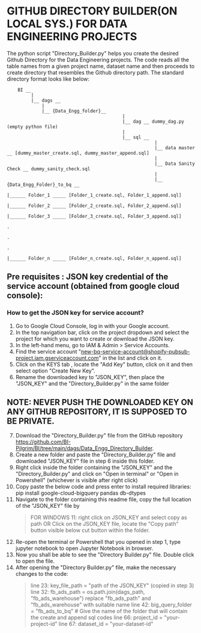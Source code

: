 # GITHUB DIRECTORY BUILDER(ON LOCAL SYS.) FOR DATA ENGINEERING PROJECTS

The python script "Directory_Builder.py" helps you create the desired Github Directory for the Data Engineering projects. The code reads all the table names from a given project name, dataset name and then proceeds to create directory that resembles the Github directory path. The standard directory format looks like below:


		BI __
		     |
		     |__ dags __
				 |
				 |__ {Data_Engg_folder}__
							                   |
					 		                   |__ dag __ dummy_dag.py (empty python file)
							                   |	
					 		                   |__ sql __
								                           |	
					 			                           |__ data master __ [dummy_master_create.sql, dummy_master_append.sql]
								                           |
								                           |__ Data Sanity Check __ dummy_sanity_check.sql
								                           |
								                           |__ {Data_Engg_Folder}_to_bq __
												                                                  |______ Folder_1 _____ [Folder_1_create.sql, Folder_1_append.sql]
												                                                  |______ Folder_2 _____ [Folder_2_create.sql, Folder_2_append.sql]
												                                                  |______ Folder_3 _____ [Folder_3_create.sql, Folder_3_append.sql]
												                                                  .
												                                                  .
												                                                  .
												                                                  |______ Folder_n _____ [Folder_n_create.sql, Folder_n_append.sql]
## Pre requisites : JSON key credential of the service account (obtained from google cloud console):

### How to get the JSON key for service account?
1. Go to Google Cloud Console, log in with your Google account.
2. In the top navigation bar, click on the project dropdown and select the project for which you want to create or download the JSON key.
3. In the left-hand menu, go to IAM & Admin > Service Accounts.
4. Find the service account "new-bq-service-account@shopify-pubsub-project.iam.gserviceaccount.com" in the list and click on it.
5. Click on the KEYS tab , locate the "Add Key" button, click on it and then select option "Create New Key".
6. Rename the downloaded key to "JSON_KEY", then place the "JSON_KEY" and the "Directory_Builder.py" in the same folder

## NOTE: NEVER PUSH THE DOWNLOADED KEY ON ANY GITHUB REPOSITORY, IT IS SUPPOSED TO BE PRIVATE.

7. Download the "Directory_Builder.py" file from the GitHub repository https://github.com/BI-Pilgrim/BI/tree/main/dags/Data_Engg_Directory_Builder.
8. Create a new folder and paste the "Directory_Builder.py" file and downloaded "JSON_KEY" file in step 6 inside this folder.
9. Right click inside the folder containing the "JSON_KEY" and the "Directory_Builder.py" and click on "Open in terminal" or "Open in Powershell" (whichever is visible after right click)
10. Copy paste the below code and press enter to install required libraries:
	pip install google-cloud-bigquery pandas db-dtypes
11. Navigate to the folder containing this readme file, copy the full location of the "JSON_KEY" file by
	> FOR WINDOWS 11: right click on JSON_KEY and select copy as path
				OR
	> Click on the JSON_KEY file, locate the "Copy path" button visible below cut button within the folder.
12. Re-open the terminal or Powershell that you opened in step 1, type jupyter notebook to open Jupyter Notebook in browser.
13. Now you shall be able to see the "Directory Builder.py" file. Double click to open the file.
14. After opening the "Directory Builder.py" file, make the necessary changes to the code:
	> line 23: key_file_path = "path of the JSON_KEY" (copied in step 3)
	> line 32: fb_ads_path = os.path.join(dags_path, "fb_ads_warehouse") replace "fb_ads_path" and "fb_ads_warehouse" with suitable name
	> line 42: big_query_folder = "fb_ads_to_bq"    # Give the name of the folder that will contain the create and 	append sql codes
	> line 66: project_id = "your-project-id"
	> line 67: dataset_id = "your-dataset-id"
